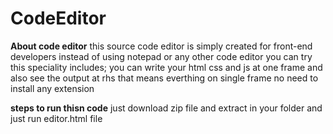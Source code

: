 # CodeEditor
**About code editor**
this source code editor is simply created for front-end developers 
instead of using notepad or any other code editor you can try this 
speciality includes;
you can write your html css and js at one frame and also see the output at rhs
that means everthing on single frame no need to install any extension 

**steps to run thisn code**
just download zip file and extract in your folder and just run editor.html file
